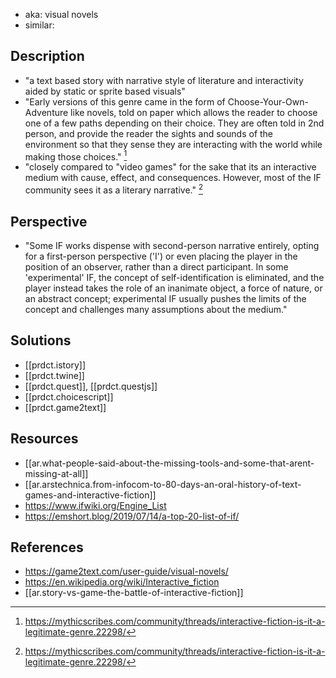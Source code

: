 
- aka: visual novels
- similar: 
 
## Description

- "a text based story with narrative style of literature and interactivity aided by static or sprite based visuals"
- "Early versions of this genre came in the form of Choose-Your-Own-Adventure like novels, told on paper which allows the reader to choose one of a few paths depending on their choice. They are often told in 2nd person, and provide the reader the sights and sounds of the environment so that they sense they are interacting with the world while making those choices." [^1]
- "closely compared to "video games" for the sake that its an interactive medium with cause, effect, and consequences. However, most of the IF community sees it as a literary narrative." [^1]

## Perspective

- "Some IF works dispense with second-person narrative entirely, opting for a first-person perspective ('I') or even placing the player in the position of an observer, rather than a direct participant. In some 'experimental' IF, the concept of self-identification is eliminated, and the player instead takes the role of an inanimate object, a force of nature, or an abstract concept; experimental IF usually pushes the limits of the concept and challenges many assumptions about the medium." 


## Solutions

- [[prdct.istory]]
- [[prdct.twine]]
- [[prdct.quest]], [[prdct.questjs]]
- [[prdct.choicescript]]
- [[prdct.game2text]]

## Resources

- [[ar.what-people-said-about-the-missing-tools-and-some-that-arent-missing-at-all]]
- [[ar.arstechnica.from-infocom-to-80-days-an-oral-history-of-text-games-and-interactive-fiction]]
- https://www.ifwiki.org/Engine_List
- https://emshort.blog/2019/07/14/a-top-20-list-of-if/

## References

- https://game2text.com/user-guide/visual-novels/
- https://en.wikipedia.org/wiki/Interactive_fiction
- [[ar.story-vs-game-the-battle-of-interactive-fiction]]  
  
[^1]: https://mythicscribes.com/community/threads/interactive-fiction-is-it-a-legitimate-genre.22298/